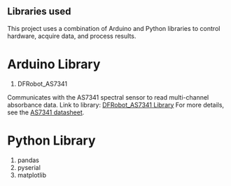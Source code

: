 ## Libraries used
This project uses a combination of Arduino and Python libraries to control hardware, acquire data, and process results.

# Arduino Library 
1. DFRobot_AS7341

Communicates with the AS7341 spectral sensor to read multi-channel absorbance data.
Link to library: [DFRobot_AS7341 Library](https://github.com/DFRobot/DFRobot_AS7341)
For more details, see the [AS7341 datasheet](https://www.dfrobot.com/product-2211.html).

# Python Library
1. pandas
2. pyserial
3. matplotlib



